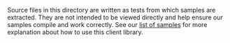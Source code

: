 Source files in this directory are written as tests from which samples are extracted.
They are not intended to be viewed directly and help ensure our samples compile and work correctly.
See our [list of samples](https://github.com/Azure/azure-sdk-for-net/tree/main/sdk/anomalydetector/Azure.AI.AnomalyDetector/samples) for more explanation about how to use this client library.
